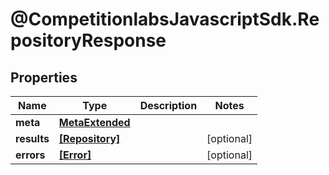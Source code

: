 # @CompetitionlabsJavascriptSdk.RepositoryResponse

## Properties

Name | Type | Description | Notes
------------ | ------------- | ------------- | -------------
**meta** | [**MetaExtended**](docs/MetaExtended.md) |  | 
**results** | [**[Repository]**](docs/Repository.md) |  | [optional] 
**errors** | [**[Error]**](docs/Error.md) |  | [optional] 


